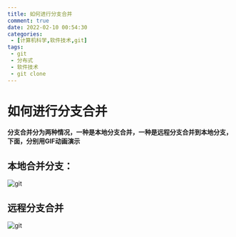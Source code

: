 ```yaml
---
title: 如何进行分支合并
comment: true
date: 2022-02-10 00:54:30
categories:
 - [计算机科学,软件技术,git]
tags: 
 - git
 - 分布式
 - 软件技术
 - git clone
---
```

# 如何进行分支合并
**分支合并分为两种情况，一种是本地分支合并，一种是远程分支合并到本地分支，下面，分别用GIF动画演示**
## 本地合并分支：
![git](/assets/git/git_branch_merge1.gif)
## 远程分支合并
![git](/assets/git/git_branch_merge2.gif)